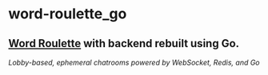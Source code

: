 # word-roulette_go
## [Word Roulette](https://github.com/gschussler/word-roulette) with backend rebuilt using Go.
_Lobby-based, ephemeral chatrooms powered by WebSocket, Redis, and Go_

